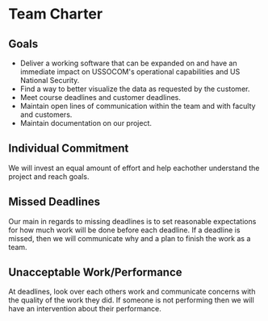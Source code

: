 # Team Charter

## Goals
 - Deliver a working software that can be expanded on and have an immediate impact on USSOCOM's operational capabilities and US National Security.
 - Find a way to better visualize the data as requested by the customer.
 - Meet course deadlines and customer deadlines.
 - Maintain open lines of communication within the team and with faculty and customers.
 - Maintain documentation on our project.

## Individual Commitment
We will invest an equal amount of effort and help eachother understand the project and reach goals.

## Missed Deadlines
Our main in regards to missing deadlines is to set reasonable expectations for how much work will be done before each deadline. If a deadline is missed, then we will communicate why and a plan to finish the work as a team.

## Unacceptable Work/Performance
At deadlines, look over each others work and communicate concerns with the quality of the work they did. If someone is not performing then we will have an intervention about their performance.